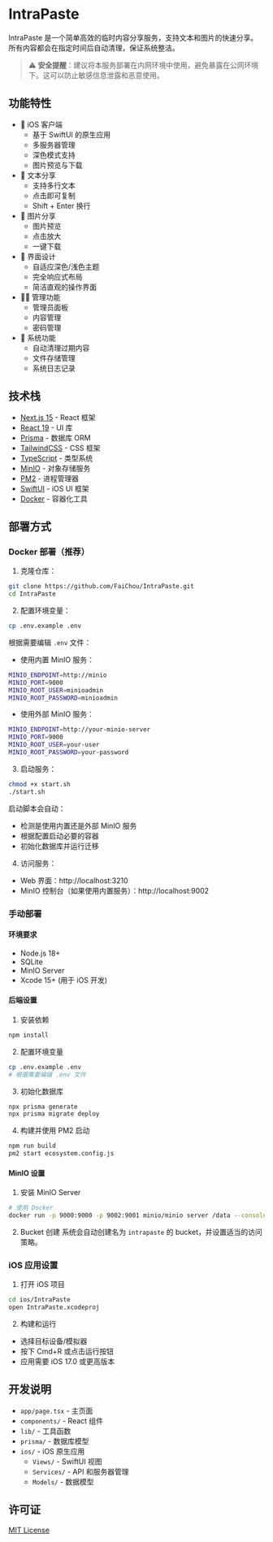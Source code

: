 # IntraPaste

IntraPaste 是一个简单高效的临时内容分享服务，支持文本和图片的快速分享。所有内容都会在指定时间后自动清理，保证系统整洁。

> ⚠️ **安全提醒**：建议将本服务部署在内网环境中使用，避免暴露在公网环境下。这可以防止敏感信息泄露和恶意使用。

## 功能特性

- 📱 iOS 客户端
  - 基于 SwiftUI 的原生应用
  - 多服务器管理
  - 深色模式支持
  - 图片预览与下载
- 📝 文本分享
  - 支持多行文本
  - 点击即可复制
  - Shift + Enter 换行
- 📸 图片分享
  - 图片预览
  - 点击放大
  - 一键下载
- 🎨 界面设计
  - 自适应深色/浅色主题
  - 完全响应式布局
  - 简洁直观的操作界面
- 👨‍💼 管理功能
  - 管理员面板
  - 内容管理
  - 密码管理
- 🧹 系统功能
  - 自动清理过期内容
  - 文件存储管理
  - 系统日志记录

## 技术栈

- [Next.js 15](https://nextjs.org/) - React 框架
- [React 19](https://react.dev/) - UI 库
- [Prisma](https://www.prisma.io/) - 数据库 ORM
- [TailwindCSS](https://tailwindcss.com/) - CSS 框架
- [TypeScript](https://www.typescriptlang.org/) - 类型系统
- [MinIO](https://min.io/) - 对象存储服务
- [PM2](https://pm2.keymetrics.io/) - 进程管理器
- [SwiftUI](https://developer.apple.com/xcode/swiftui/) - iOS UI 框架
- [Docker](https://www.docker.com/) - 容器化工具

## 部署方式

### Docker 部署（推荐）

1. 克隆仓库：
```bash
git clone https://github.com/FaiChou/IntraPaste.git
cd IntraPaste
```

2. 配置环境变量：
```bash
cp .env.example .env
```

根据需要编辑 `.env` 文件：
- 使用内置 MinIO 服务：
```bash
MINIO_ENDPOINT=http://minio
MINIO_PORT=9000
MINIO_ROOT_USER=minioadmin
MINIO_ROOT_PASSWORD=minioadmin
```
- 使用外部 MinIO 服务：
```bash
MINIO_ENDPOINT=http://your-minio-server
MINIO_PORT=9000
MINIO_ROOT_USER=your-user
MINIO_ROOT_PASSWORD=your-password
```

3. 启动服务：
```bash
chmod +x start.sh
./start.sh
```

启动脚本会自动：
- 检测是使用内置还是外部 MinIO 服务
- 根据配置启动必要的容器
- 初始化数据库并运行迁移

4. 访问服务：
- Web 界面：http://localhost:3210
- MinIO 控制台（如果使用内置服务）：http://localhost:9002

### 手动部署

#### 环境要求

- Node.js 18+
- SQLite
- MinIO Server
- Xcode 15+ (用于 iOS 开发)

#### 后端设置

1. 安装依赖
```bash
npm install
```

2. 配置环境变量
```bash
cp .env.example .env
# 根据需要编辑 .env 文件
```

3. 初始化数据库
```bash
npx prisma generate
npx prisma migrate deploy
```

4. 构建并使用 PM2 启动
```bash
npm run build
pm2 start ecosystem.config.js
```

#### MinIO 设置

1. 安装 MinIO Server
```bash
# 使用 Docker
docker run -p 9000:9000 -p 9002:9001 minio/minio server /data --console-address ":9001"
```

2. Bucket 创建
系统会自动创建名为 `intrapaste` 的 bucket，并设置适当的访问策略。

### iOS 应用设置

1. 打开 iOS 项目
```bash
cd ios/IntraPaste
open IntraPaste.xcodeproj
```

2. 构建和运行
- 选择目标设备/模拟器
- 按下 Cmd+R 或点击运行按钮
- 应用需要 iOS 17.0 或更高版本

## 开发说明

- `app/page.tsx` - 主页面
- `components/` - React 组件
- `lib/` - 工具函数
- `prisma/` - 数据库模型
- `ios/` - iOS 原生应用
  - `Views/` - SwiftUI 视图
  - `Services/` - API 和服务器管理
  - `Models/` - 数据模型

## 许可证

[MIT License](LICENSE) 